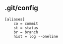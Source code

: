 ## .git/config

```config
[aliases]
    co = commit
    st = status
    br = branch
    hist = log --oneline
```